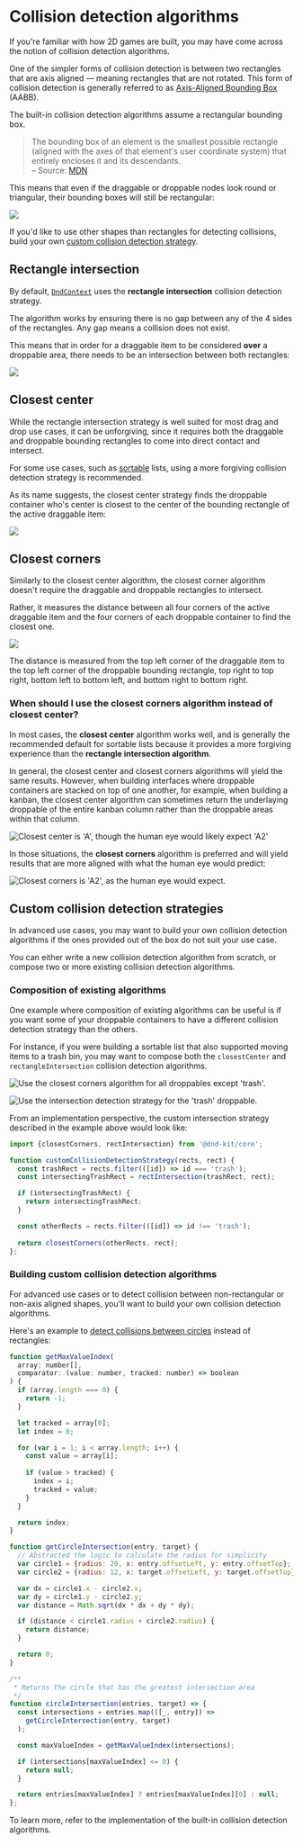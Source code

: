 # Collision detection algorithms

If you're familiar with how 2D games are built, you may have come across the notion of collision detection algorithms.

One of the simpler forms of collision detection is between two rectangles that are axis aligned — meaning rectangles that are not rotated. This form of collision detection is generally referred to as [Axis-Aligned Bounding Box](https://developer.mozilla.org/en-US/docs/Games/Techniques/2D_collision_detection#Axis-Aligned_Bounding_Box) \(AABB\).

The built-in collision detection algorithms assume a rectangular bounding box.

> The bounding box of an element is the smallest possible rectangle \(aligned with the axes of that element's user coordinate system\) that entirely encloses it and its descendants.  
> – Source: [MDN](https://developer.mozilla.org/en-US/docs/Glossary/bounding_box)

This means that even if the draggable or droppable nodes look round or triangular, their bounding boxes will still be rectangular:

![](../../.gitbook/assets/axis-aligned-rectangle.png)

If you'd like to use other shapes than rectangles for detecting collisions, build your own [custom collision detection strategy](collision-detection-algorithms.md#custom-collision-detection-strategies).

## Rectangle intersection

By default, [`DndContext`](./) uses the **rectangle intersection** collision detection strategy. 

The algorithm works by ensuring there is no gap between any of the 4 sides of the rectangles. Any gap means a collision does not exist.

This means that in order for a draggable item to be considered **over** a droppable area, there needs to be an intersection between both rectangles:

![](../../.gitbook/assets/rect-intersection-1-.png)

## Closest center

While the rectangle intersection strategy is well suited for most drag and drop use cases, it can be unforgiving, since it requires both the draggable and droppable bounding rectangles to come into direct contact and intersect.

For some use cases, such as [sortable](../../presets/sortable/) lists, using a more forgiving collision detection strategy is recommended. 

As its name suggests, the closest center strategy finds the droppable container who's center is closest to  the center of the bounding rectangle of the active draggable item:

![](../../.gitbook/assets/closest-center-2-.png)

## Closest corners

Similarly to the closest center algorithm, the closest corner algorithm doesn't require the draggable and droppable rectangles to intersect.

Rather, it measures the distance between all four corners of the active draggable item and the four corners of each droppable container to find the closest one. 

![](../../.gitbook/assets/closest-corners.png)

The distance is measured from the top left corner of the draggable item to the top left corner of the droppable bounding rectangle, top right to top right, bottom left to bottom left, and bottom right to bottom right. 

### **When should I use the closest corners algorithm instead of closest center?**

In most cases, the **closest center** algorithm works well, and is generally the recommended default for sortable lists because it provides a more forgiving experience than the **rectangle intersection algorithm**.

In general, the closest center and closest corners algorithms will yield the same results. However, when building interfaces where droppable containers are stacked on top of one another, for example, when building a kanban, the closest center algorithm can sometimes return the underlaying droppable of the entire kanban column rather than the droppable areas within that column. 

![Closest center is &apos;A&apos;, though the human eye would likely expect &apos;A2&apos;](../../.gitbook/assets/closest-center-kanban.png)

In those situations, the **closest corners** algorithm is preferred and will yield results that are more aligned with what the human eye would predict:

![Closest corners is &apos;A2&apos;, as the human eye would expect.](../../.gitbook/assets/closest-corners-kanban.png)

## Custom collision detection strategies

In advanced use cases, you may want to build your own collision detection algorithms if the ones provided out of the box do not suit your use case.

You can either write a new collision detection algorithm from scratch, or compose two or more existing collision detection algorithms.

### Composition of existing algorithms

One example where composition of existing algorithms can be useful is if you want some of your droppable containers to have a different collision detection strategy than the others. 

For instance, if you were building a sortable list that also supported moving items to a trash bin, you may want to compose both the `closestCenter` and `rectangleIntersection` collision detection algorithms.

![Use the closest corners algorithm for all droppables except &apos;trash&apos;.](../../.gitbook/assets/custom-collision-detection.png)

![Use the intersection detection strategy for the &apos;trash&apos; droppable.](../../.gitbook/assets/custom-collision-detection-intersection.png)

From an implementation perspective, the custom intersection strategy described in the example above would look like:

```javascript
import {closestCorners, rectIntersection} from '@dnd-kit/core';

function customCollisionDetectionStrategy(rects, rect) {
  const trashRect = rects.filter(([id]) => id === 'trash');
  const intersectingTrashRect = rectIntersection(trashRect, rect);

  if (intersectingTrashRect) {
    return intersectingTrashRect;
  }

  const otherRects = rects.filter(([id]) => id !== 'trash');
  
  return closestCorners(otherRects, rect);
};
```

### Building custom collision detection algorithms

For advanced use cases or to detect collision between non-rectangular or non-axis aligned shapes, you'll want to build your own collision detection algorithms.

Here's an example to [detect collisions between circles](https://developer.mozilla.org/en-US/docs/Games/Techniques/2D_collision_detection#Circle_Collision) instead of rectangles:

```javascript
function getMaxValueIndex(
  array: number[],
  comparator: (value: number, tracked: number) => boolean
) {
  if (array.length === 0) {
    return -1;
  }

  let tracked = array[0];
  let index = 0;

  for (var i = 1; i < array.length; i++) {
    const value = array[i];
    
    if (value > tracked) {
      index = i;
      tracked = value;
    }
  }

  return index;
}

function getCircleIntersection(entry, target) {
  // Abstracted the logic to calculate the radius for simplicity
  var circle1 = {radius: 20, x: entry.offsetLeft, y: entry.offsetTop};
  var circle2 = {radius: 12, x: target.offsetLeft, y: target.offsetTop};

  var dx = circle1.x - circle2.x;
  var dy = circle1.y - circle2.y;
  var distance = Math.sqrt(dx * dx + dy * dy);

  if (distance < circle1.radius + circle2.radius) {
    return distance;
  }

  return 0;
}

/**
 * Returns the circle that has the greatest intersection area
 */
function circleIntersection(entries, target) => {
  const intersections = entries.map(([_, entry]) =>
    getCircleIntersection(entry, target)
  );

  const maxValueIndex = getMaxValueIndex(intersections);

  if (intersections[maxValueIndex] <= 0) {
    return null;
  }

  return entries[maxValueIndex] ? entries[maxValueIndex][0] : null;
};
```

To learn more, refer to the implementation of the built-in collision detection algorithms.

